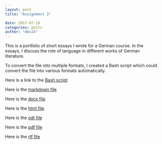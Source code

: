 ```yaml
---
layout: post
title: "Assignment 3"

date: 2017-07-16
categories: posts
author: "mbv24"
---
```

This is a portfolio of short essays I wrote for a German course. 
In the essays, I discuss the role of language in different works of German literature. 

To convert the file into multiple formats, I created a Bash script which could convert
the file into various formats automatically. 

Here is a link to the 
<a href="https://github.com/mbv24/mbv24-convert-documents/blob/master/mbv24-convert-docs.sh">Bash script</a> 

Here is the <a href="https://github.com/mbv24/mbv24-convert-documents/blob/master/portfolio.md">markdown file</a>

Here is the <a href="https://github.com/mbv24/mbv24-convert-documents/blob/master/portfolio.md.docx">docx file</a>

Here is the <a href="https://github.com/mbv24/mbv24-convert-documents/blob/master/portfolio.md.html">html file</a>

Here is the <a href="https://github.com/mbv24/mbv24-convert-documents/blob/master/portfolio.md.odt">odt file</a>

Here is the <a href="https://github.com/mbv24/mbv24-convert-documents/blob/master/portfolio.md.pdf">pdf file</a>

Here is the <a href="https://github.com/mbv24/mbv24-convert-documents/blob/master/portfolio.md.rtf">rtf file</a>

